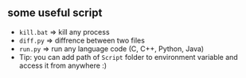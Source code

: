## some useful script  

- `kill.bat` => kill any process
- `diff.py` => diffrence between two files
- `run.py` => run any language code (C, C++, Python, Java)
- Tip: you can add path of `Script` folder to environment variable and access it from anywhere :)
